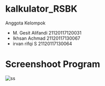 # kalkulator_RSBK

Anggota Kelompok
- M. Gesit Alifandi 21120117120031
- Ikhsan Achmad 21120117130067
- irvan rifqi S 21120117130064

# Screenshoot Program

![ss](https://user-images.githubusercontent.com/38351558/83586832-aec41a00-a577-11ea-954b-ccaabd4a4823.png)
